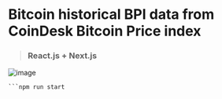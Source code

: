 # Bitcoin historical BPI data from CoinDesk Bitcoin Price index

> ### React.js + Next.js

![image](https://preview.ibb.co/b2NQ0L/Screen-Shot-2018-11-17-at-2-08-07-AM.png)


```npm install
```npm run start
